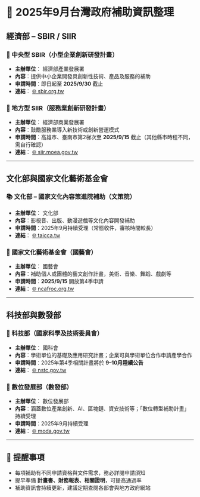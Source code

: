 # 📅 2025年9月台灣政府補助資訊整理

## 經濟部 – SBIR / SIIR
### 🔬 中央型 SBIR（小型企業創新研發計畫）  
- **主辦單位**： 經濟部產業發展署  
- **內容**：提供中小企業開發具創新性技術、產品及服務的補助  
- **申請時間**：即日起至 **2025/9/30** 截止  
- **連結**： [🌐 sbir.org.tw](https://sbir.org.tw)

### 🏢 地方型 SIIR（服務業創新研發計畫）  
- **主辦單位**： 經濟部商業發展署  
- **內容**：鼓勵服務業導入新技術或創新營運模式  
- **申請時間**：高雄市、臺南市第2梯次至 **2025/9/15** 截止（其他縣市時程不同，需自行確認）  
- **連結**： [🌐 siir.moea.gov.tw](https://siir.moea.gov.tw)

---

## 文化部與國家文化藝術基金會
### 📚 文化部 – 國家文化內容策進院補助（文策院）  
- **主辦單位**： 文化部  
- **內容**：影視音、出版、動漫遊戲等文化內容開發補助  
- **申請時間**：2025年9月持續受理（常態收件，審核時間較長）  
- **連結**： [🌐 taicca.tw](https://taicca.tw)

### 🎨 國家文化藝術基金會（國藝會）  
- **主辦單位**： 國藝會  
- **內容**：補助個人或團體的藝文創作計畫，美術、音樂、舞蹈、戲劇等  
- **申請時間**：**2025/9/15** 開放第4季申請  
- **連結**： [🌐 ncafroc.org.tw](https://www.ncafroc.org.tw)

---

## 科技部與數發部
### 🧪 科技部（國家科學及技術委員會）  
- **主辦單位**： 國科會  
- **內容**：學術單位的基礎及應用研究計畫；企業可與學術單位合作申請產學合作  
- **申請時間**：2025年第4季相關計畫將於 **9–10月陸續公告**  
- **連結**： [🌐 nstc.gov.tw](https://www.nstc.gov.tw)

### 🤖 數位發展部（數發部）  
- **主辦單位**： 數位發展部  
- **內容**：涵蓋數位產業創新、AI、區塊鏈、資安技術等；「數位轉型補助計畫」持續受理  
- **申請時間**：2025年9月持續受理  
- **連結**： [🌐 moda.gov.tw](https://moda.gov.tw)

---

## 🔔 提醒事項
-  每項補助有不同申請資格與文件需求，務必詳閱申請須知  
- 提早準備 **計畫書、財務報表、相關證明**，可提高通過率  
-  補助資訊會持續更新，建議定期查閱各部會與地方政府網站  
